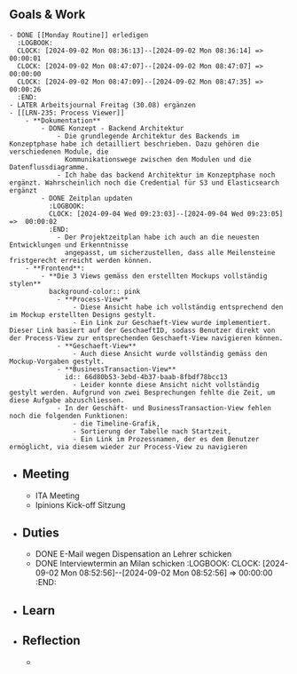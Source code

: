 ## Goals & Work
	- DONE [[Monday Routine]] erledigen
	  :LOGBOOK:
	  CLOCK: [2024-09-02 Mon 08:36:13]--[2024-09-02 Mon 08:36:14] =>  00:00:01
	  CLOCK: [2024-09-02 Mon 08:47:07]--[2024-09-02 Mon 08:47:07] =>  00:00:00
	  CLOCK: [2024-09-02 Mon 08:47:09]--[2024-09-02 Mon 08:47:35] =>  00:00:26
	  :END:
	- LATER Arbeitsjournal Freitag (30.08) ergänzen
	- [[LRN-235: Process Viewer]]
		- **Dokumentation**
			- DONE Konzept - Backend Architektur
				- Die grundlegende Architektur des Backends im Konzeptphase habe ich detailliert beschrieben. Dazu gehören die verschiedenen Module, die 
				  Kommunikationswege zwischen den Modulen und die Datenflussdiagramme.
				- Ich habe das backend Architektur im Konzeptphase noch ergänzt. Wahrscheinlich noch die Credential für S3 und Elasticsearch ergänzt
			- DONE Zeitplan updaten
			  :LOGBOOK:
			  CLOCK: [2024-09-04 Wed 09:23:03]--[2024-09-04 Wed 09:23:05] =>  00:00:02
			  :END:
				- Der Projektzeitplan habe ich auch an die neuesten Entwicklungen und Erkenntnisse
				  angepasst, um sicherzustellen, dass alle Meilensteine fristgerecht erreicht werden können.
		- **Frontend**:
			- **Die 3 Views gemäss den erstellten Mockups vollständig stylen**
			  background-color:: pink
				- **Process-View**
					- Diese Ansicht habe ich vollständig entsprechend den im Mockup erstellten Designs gestylt.
					- Ein Link zur Geschaeft-View wurde implementiert. Dieser Link basiert auf der GeschaeftID, sodass Benutzer direkt von der Process-View zur entsprechenden Geschaeft-View navigieren können.
				- **Geschaeft-View**
					- Auch diese Ansicht wurde vollständig gemäss den Mockup-Vorgaben gestylt.
				- **BusinessTransaction-View**
				  id:: 66d80b53-3ebd-4b37-baab-8fbdf78bcc13
					- Leider konnte diese Ansicht nicht vollständig gestylt werden. Aufgrund von zwei Besprechungen fehlte die Zeit, um diese Aufgabe abzuschliessen.
				- In der Geschäft- und BusinessTransaction-View fehlen noch die folgenden Funktionen:
					- die Timeline-Grafik,
					- Sortierung der Tabelle nach Startzeit,
					- Ein Link im Prozessnamen, der es dem Benutzer ermöglicht, via diesem wieder zur Process-View zu navigieren
- ## Meeting
	- ITA Meeting
	- Ipinions Kick-off Sitzung
- ## Duties
	- DONE E-Mail wegen Dispensation an Lehrer schicken
	- DONE Interviewtermin an Milan schicken
	  :LOGBOOK:
	  CLOCK: [2024-09-02 Mon 08:52:56]--[2024-09-02 Mon 08:52:56] =>  00:00:00
	  :END:
- ## Learn
- ## Reflection
	-